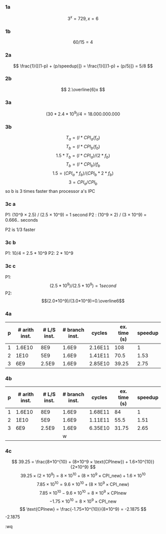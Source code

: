 ### 1a
$$3^x=729,  x=6$$
### 1b
$$60/15 = 4$$

### 2a
$$
\frac{1}{[(1-p) + (p/speedup)]} = 
\frac{1}{[(1-p) + (p/5)]} = 5/8
$$
### 2b
$$
2.\overline{6}x
$$

### 3a
$$ (30*2.4*10^9)/4 = 18.000.000.000$$

### 3b
$$
T_a = (I*CPI_a/f_a)
$$
$$
T_b = (I*CPI_b/f_b)
$$
$$1.5*T_b=(I*CPI_a)/(2*f_b)$$
$$T_b=(I*CPI_b)/f_b$$
$$1.5=(CPI_a*f_b)/(CPI_b*2*f_b)$$
$$3 = CPI_a / CPI_b$$
so b is 3 times faster than processor a's IPC

### 3c a

P1:
(10^9 × 2.5) / (2.5 × 10^9) = 1 second 
P2 :
(10^9 × 2) / (3 × 10^9) = 0.666.. seconds

P2 is 1/3 faster
### 3c b

P1: 10/4 = 2.5 * 10^9
P2: 2 * 10^9

### 3c c

P1:
$$(2.5*10^9)/(2.5*10^9) = 1second$$
P2:
$$(2.0*10^9)/(3.0*10^9)=0.\overline6$$


### 4a

| p   | # arith inst. | # L/S inst. | # branch inst. | cycles  | ex. time (s) | speedup |
| --- | ------------- | ----------- | -------------- | ------- | ------------ | ------- |
| 1   | 1.6E10        | 8E9         | 1.6E9          | 2.16E11 | 108          | 1       |
| 2   | 1E10          | 5E9         | 1.6E9          | 1.41E11 | 70.5         | 1.53    |
| 3   | 6E9           | 2.5E9       | 1.6E9          | 2.85E10 | 39.25        | 2.75    |



### 4b


| p   | # arith inst. | # L/S inst. | # branch inst. | cycles  | ex. time (s) | speedup |
| --- | ------------- | ----------- | -------------- | ------- | ------------ | ------- |
| 1   | 1.6E10        | 8E9         | 1.6E9          | 1.68E11 | 84           | 1       |
| 2   | 1E10          | 5E9         | 1.6E9          | 1.11E11 | 55.5         | 1.51    |
| 3   | 6E9           | 2.5E9       | 1.6E9          | 6.35E10 | 31.75        | 2.65    |
|     |               |             | w              |         |              |         |


### 4c
$$ 39.25 = \frac{8×10^{10} + (8×10^9 × \text{CPInew}) + 1.6×10^{10}}{2×10^9} $$$$
 39.25 × (2×10^9) = 8×10^{10} + (8×10^9 × \text{CPI\_new}) + 1.6×10^{10} $$ $$ 7.85×10^{10} = 9.6×10^{10} + (8×10^9 × \text{CPI\_new}) $$$$ 7.85×10^{10} - 9.6×10^{10} = 8×10^9 × \text{CPInew} $$ $$ -1.75×10^{10} = 8×10^9 × \text{CPI\_new} $$ $$ \text{CPInew} = \frac{-1.75×10^{10}}{8×10^9} = -2.1875 $$
-2.1875







:wq
